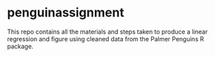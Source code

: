 # penguinassignment
This repo contains all the materials and steps taken to produce a linear regression and figure using cleaned data from the Palmer Penguins R package.
